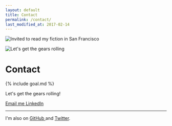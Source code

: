 ```yaml
---
layout: default
title: Contact
permalink: /contact/
last_modified_at: 2017-02-14
---
```


<img 
  src="{{ site.url }}/assets/art-reading.jpg" 
  alt="Invited to read my fiction in San Francisco" 
  style="" />

<img src="{{ site.url }}/assets/contact-small.png" alt="Let's get the gears rolling" class="contact-gear" />

# Contact 

{% include goal.md %}

Let's get the gears rolling!

<a href="mailto:{{ site.social.email }}" title="Email" type="button" class="btn btn-primary">
  <span class="icon icon-at"></span>
  Email me
</a> 
<a href="https://www.linkedin.com/in/{{ site.social.linkedin }}" target="_blank" title="LinkedIn" class="btn btn-secondary">
  <span class="icon icon-social-linkedin"></span>
  LinkedIn
</a>

<hr />

I'm also on <a href="https://github.com/{{ site.social.github }}" target="_blank" title="GitHub">
  <span class="icon icon-social-github"></span>
  GitHub
</a> and <a href="https://twitter.com/{{ site.social.twitter }}" target="_blank" title="Twitter">
  <span class="icon icon-social-twitter"></span>
  Twitter</a>.
